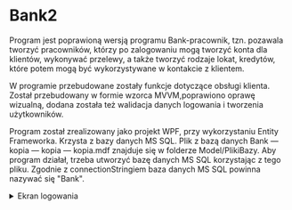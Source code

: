 # Bank2
Program jest poprawioną wersją programu Bank-pracownik, tzn.
pozawala tworzyć pracowników, którzy po zalogowaniu mogą tworzyć konta dla klientów, wykonywać przelewy, a także tworzyć rodzaje lokat, kredytów, które potem mogą być wykorzystywane w kontakcie z klientem. 

W programie przebudowane zostały funkcje dotyczące obsługi klienta. Został przebudowany w formie wzorca MVVM,poprawiono oprawę wizualną, dodana została też walidacja danych logowania i tworzenia użytkowników. 

Program został zrealizowany jako projekt WPF, przy wykorzystaniu Entity Frameworka. Krzysta z bazy danych MS SQL.
Plik z bazą danych Bank — kopia — kopia — kopia.mdf znajduje się w folderze Model/PlikiBazy. Aby program działał, trzeba utworzyć bazę danych MS SQL korzystając z tego pliku. Zgodnie z connectionStringiem baza danych MS SQL powinna nazywać się "Bank". 


<details >
 <summary>Ekran logowania</summary>
<a href="https://ibb.co/y4ftqR8"><img src="https://i.ibb.co/41mzpfj/UO0001.jpg" alt="UO0001" border="0"></a>
<details >
 <summary>Ekran logowania - brak błędnie wpisanych pól</summary>
  <a href="https://ibb.co/YBNXkFP"><img src="https://i.ibb.co/gZrdTLm/UO0002.jpg" alt="UO0002" border="0"></a>
<details >
 <summary> Ekran rejestracji pracownika </summary>
<a href="https://ibb.co/4dgdYYt"><img src="https://i.ibb.co/Hdpdxx4/UO0003.jpg" alt="UO0003" border="0"></a>
<details >
 <summary> Ekran po zalogowaniu </summary>
<a href="https://ibb.co/Z6HtPYW"><img src="https://i.ibb.co/BV4dxrq/UO0006.jpg" alt="UO0006" border="0"></a>
<details >
 <summary> Wyświetleni klienci </summary>
<a href="https://ibb.co/qBXRc91"><img src="https://i.ibb.co/sjkFNQ3/UO0008.jpg" alt="UO0008" border="0"></a>
<details >
 <summary> Ekran dodawania klienta </summary>
<a href="https://ibb.co/py9JHfq"><img src="https://i.ibb.co/L52nTxK/UO0004.jpg" alt="UO0004" border="0"></a>
<details >
 <summary> Ekran edycji klienta </summary>
  <a href="https://ibb.co/DLsSXFv"><img src="https://i.ibb.co/Lvb2wyc/UO0007.jpg" alt="UO0007" border="0"></a>
   <details >
 <summary> Wyświetlenie szczegółów klienta - kredyty </summary>
<a href="https://ibb.co/TBRpdPX"><img src="https://i.ibb.co/qM9XVmG/UO0014.jpg" alt="UO0014" border="0"></a>
  <details >
 <summary> Wyświetlenie szczegółów klienta - lokaty </summary>
<a href="https://ibb.co/FY58brm"><img src="https://i.ibb.co/C9bV5cm/UO0015.jpg" alt="UO0015" border="0"></a>
  <details >
 <summary> Wyświetlenie szczegółów klienta - przelewy </summary>
<a href="https://ibb.co/7C5RWh2"><img src="https://i.ibb.co/9gLVTPs/UO0017.jpg" alt="UO0017" border="0"></a>
  <details >
 <summary> Lista kredytów </summary>
<a href="https://ibb.co/3NC2rvN"><img src="https://i.ibb.co/swVnmCw/UO0009.jpg" alt="UO0009" border="0"></a>
<details >
 <summary> Przyznawanie kredytu klientowi </summary>
<a href="https://ibb.co/9qfng1f"><img src="https://i.ibb.co/HrM74bM/UO0018.jpg" alt="UO0018" border="0"></a>
  <details >
 <summary> Edycja kredytu klienta </summary>
  <a href="https://ibb.co/pKdXTXk"><img src="https://i.ibb.co/SmBvgvZ/UO0019.jpg" alt="UO0019" border="0"></a>
  <details >
<a href="https://ibb.co/K53kdNR"><img src="https://i.ibb.co/yNb1thG/UO0021.jpg" alt="UO0021" border="0"></a>
 <summary> Lista lokat </summary>
<a href="https://ibb.co/QC5yq3q"><img src="https://i.ibb.co/CMrRX3X/UO0010.jpg" alt="UO0010" border="0"></a>
     <details >
 <summary> Przydzielanie lokaty klientowi </summary>
<a href="https://ibb.co/K53kdNR"><img src="https://i.ibb.co/yNb1thG/UO0021.jpg" alt="UO0021" border="0"></a>
 <details >
 <summary> Edycja lokaty klienta </summary>
 <a href="https://ibb.co/sFRH3PS"><img src="https://i.ibb.co/JztQkdL/UO0022.jpg" alt="UO0022" border="0"></a>
  <details >
 <summary> Lista przelewów </summary>
<a href="https://ibb.co/kx6TRVV"><img src="https://i.ibb.co/SP7ghDD/UO0011.jpg" alt="UO0011" border="0"></a>
    <details >
 <summary> Dodawanie przelewu </summary>
<a href="https://ibb.co/BTKSZRD"><img src="https://i.ibb.co/r5f16JP/UO0023.jpg" alt="UO0023" border="0"></a>
 <details >
 <summary> Przeprowadzanie wpłaty </summary>
<a href="https://ibb.co/0KrGx71"><img src="https://i.ibb.co/7QK1qfB/UO0024.jpg" alt="UO0024" border="0"></a>



